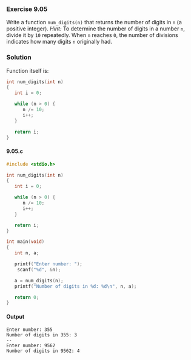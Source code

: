 ### Exercise 9.05
Write a function `num_digits(n)` that returns the number of digits in `n` (a positive integer). *Hint:* To determine the number of digits in a number `n`, divide it by `10` repeatedly. When `n` reaches `0`, the number of divisions indicates how many digits `n` originally had.
### Solution
Function itself is:
```c
int num_digits(int n)
{
   int i = 0;

   while (n > 0) {
      n /= 10;
      i++; 
   }

   return i;
}
```
#### 9.05.c
```c
#include <stdio.h>

int num_digits(int n)
{
   int i = 0;

   while (n > 0) {
      n /= 10;
      i++; 
   }

   return i;
}

int main(void)
{
   int n, a;

   printf("Enter number: ");
    scanf("%d", &n);

   a = num_digits(n);
   printf("Number of digits in %d: %d\n", n, a);

   return 0;
}
```
#### Output
```
Enter number: 355
Number of digits in 355: 3
-- 
Enter number: 9562
Number of digits in 9562: 4
```
